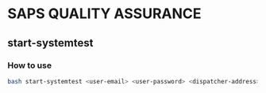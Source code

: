 # SAPS QUALITY ASSURANCE

## start-systemtest

### How to use

```bash
bash start-systemtest <user-email> <user-password> <dispatcher-address>
```
